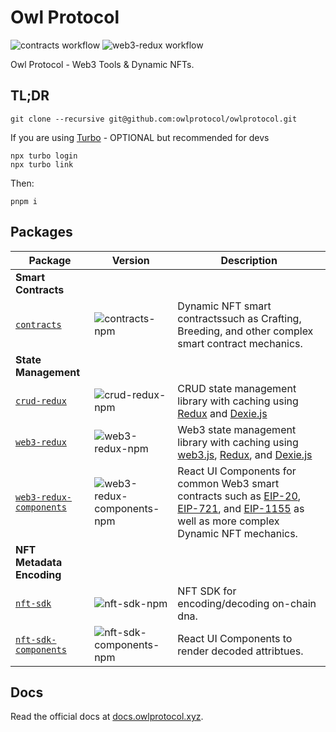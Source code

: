 [EIP-20]: https://eips.ethereum.org/EIPS/eip-20
[EIP-721]: https://eips.ethereum.org/EIPS/eip-721
[EIP-1155]: https://eips.ethereum.org/EIPS/eip-1155
[EIP-155]: https://eips.ethereum.org/EIPS/eip-155
[EIP-165]: https://eips.ethereum.org/EIPS/eip-165
[EIP-1820]: https://eips.ethereum.org/EIPS/eip-1820
[EIP-2470]: https://eips.ethereum.org/EIPS/eip-2470
[EIP-1014]: https://eips.ethereum.org/EIPS/eip-1014
[EIP-1167]: https://eips.ethereum.org/EIPS/eip-1167
[EIP-2470]: https://eips.ethereum.org/EIPS/eip-2470

[ether.js]: https://github.com/ethers-io/ethers.js/
[web3.js]: https://github.com/web3/web3.js
[Typechain]: https://github.com/dethcrypto/TypeChain
[HRE]: https://hardhat.org/hardhat-runner/docs/advanced/hardhat-runtime-environment
[ts-node]: https://github.com/TypeStrong/ts-node
[esbuild]: https://github.com/evanw/esbuild
[hardhat-shorthand]: https://github.com/NomicFoundation/hardhat/tree/main/packages/hardhat-shorthand
[@typechain/hardhat]: https://www.npmjs.com/package/@typechain/hardhat
[Leo Vigna]: https://github.com/leovigna
[Dexie.js]: https://github.com/dexie/Dexie.js
[Redux]: https://github.com/reduxjs/redux

[esbuild-config]: ./configs/esbuild-config
[eslint-config]: ./configs/eslint-config
[storybook-config]: ./configs/eslint-config
[ts-config]: ./configs/ts-config
[vite-config]: ./configs/vite-config


[crud-redux]: ./packages/crud-redux
[crud-redux-npm]: https://img.shields.io/npm/v/@owlprotocol/crud-redux.svg

[web3-redux]: ./packages/web3-redux
[web3-redux-npm]: https://img.shields.io/npm/v/@owlprotocol/web3-redux.svg

[web3-redux-components]: ./packages/web3-redux-components
[web3-redux-components-npm]: https://img.shields.io/npm/v/@owlprotocol/web3-redux-components.svg

[contracts]: ./packages/contracts
[contracts-npm]: https://img.shields.io/npm/v/@owlprotocol/contracts.svg

[nft-sdk]: ./packages/nft-sdk
[nft-sdk-npm]: https://img.shields.io/npm/v/@owlprotocol/nft-sdk.svg

[nft-sdk-components]: ./packages/nft-sdk-components
[nft-sdk-components-npm]: https://img.shields.io/npm/v/@owlprotocol/nft-sdk-components.svg

[docs]: ./packages/docs

# Owl Protocol

![contracts workflow](https://github.com/owlprotocol/owlprotocol/actions/workflows/contracts.yml/badge.svg)
![web3-redux workflow](https://github.com/owlprotocol/owlprotocol/actions/workflows/web3-redux.yml/badge.svg)


Owl Protocol - Web3 Tools & Dynamic NFTs.

## TL;DR

```
git clone --recursive git@github.com:owlprotocol/owlprotocol.git
```


If you are using [Turbo](https://turbo.build/) - OPTIONAL but recommended for devs
```
npx turbo login
npx turbo link
```

Then:

```
pnpm i
```

## Packages
| Package  | Version |  Description |
| ---------|---------|----------- |
| **Smart Contracts** |
| [`contracts`](./packages/contracts) | ![contracts-npm] | Dynamic NFT smart contractssuch as Crafting, Breeding, and other complex smart contract mechanics.
| **State Management** |
| [`crud-redux`](./packages/crud-redux) | ![crud-redux-npm] | CRUD state management library with caching using   [Redux] and [Dexie.js] |
| [`web3-redux`](./packages/web3-redux) | ![web3-redux-npm] | Web3 state management library with caching using [web3.js], [Redux], and [Dexie.js]
| [`web3-redux-components`]([web3-redux-components]) | ![web3-redux-components-npm]  | React UI Components for common Web3 smart contracts such as [EIP-20], [EIP-721], and [EIP-1155] as well as more complex Dynamic NFT mechanics.
| **NFT Metadata Encoding** |
| [`nft-sdk`](./packages/nft-sdk) | ![nft-sdk-npm] | NFT SDK for encoding/decoding on-chain dna.
| [`nft-sdk-components`](./packages/nft-sdk-components) | ![nft-sdk-components-npm] | React UI Components to render decoded attribtues.

## Docs
Read the official docs at [docs.owlprotocol.xyz](https://docs.owlprotocol.xyz).

